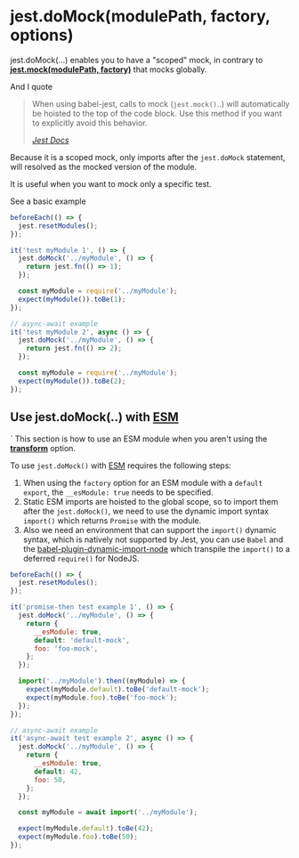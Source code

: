 # jest.doMock(modulePath, factory, options)

jest.doMock(...) enables you to have a "scoped" mock, in contrary to **[jest.mock(modulePath, factory)](./jest-mock.md)** that mocks globally.

And I quote

> When using babel-jest, calls to mock (`jest.mock()`..) will automatically be hoisted to the top of the code block. Use this method if you want to explicitly avoid this behavior.
>
> [_Jest Docs_](https://jestjs.io/docs/jest-object#jestdomockmodulename-factory-options)

Because it is a scoped mock, only imports after the `jest.doMock` statement, will resolved as the mocked version of the module.

It is useful when you want to mock only a specific test.

See a basic example

```js
beforeEach(() => {
  jest.resetModules();
});

it('test myModule 1', () => {
  jest.doMock('../myModule', () => {
    return jest.fn(() => 1);
  });

  const myModule = require('../myModule');
  expect(myModule()).toBe(1);
});

// async-await example
it('test myModule 2', async () => {
  jest.doMock('../myModule', () => {
    return jest.fn(() => 2);
  });

  const myModule = require('../myModule');
  expect(myModule()).toBe(2);
});
```

## Use jest.doMock(..) with [ESM][unicop-esm]

`
This section is how to use an ESM module when you aren't using the **[transform](../transform.md)** option.

To use `jest.doMock()` with [ESM][unicop-esm] requires the following steps:

1. When using the `factory` option for an ESM module with a `default export`, the `__esModule: true` needs to be specified.
2. Static ESM imports are hoisted to the global scope, so to import them after the `jest.doMock()`, we need to use the dynamic import syntax `import()` which returns `Promise` with the module.
3. Also we need an environment that can support the `import()` dynamic syntax, which is natively not supported by Jest, you can use `Babel` and the [babel-plugin-dynamic-import-node](https://npmjs.com/package/babel-plugin-dynamic-import-node) which transpile the `import()` to a deferred `require()` for NodeJS.

```js
beforeEach(() => {
  jest.resetModules();
});

it('promise-then test example 1', () => {
  jest.doMock('../myModule', () => {
    return {
      __esModule: true,
      default: 'default-mock',
      foo: 'foo-mock',
    };
  });

  import('../myModule').then((myModule) => {
    expect(myModule.default).toBe('default-mock');
    expect(myModule.foo).toBe('foo-mock');
  });
});

// async-await example
it('async-await test example 2', async () => {
  jest.doMock('../myModule', () => {
    return {
      __esModule: true,
      default: 42,
      foo: 50,
    };
  });

  const myModule = await import('../myModule');

  expect(myModule.default).toBe(42);
  expect(myModule.foo).toBe(50);
});
```

[unicop-esm]: ../../../typescript/fundamentals/javascript-module-systems-explained.md#🧩-ecmascript-modules-or-esm
